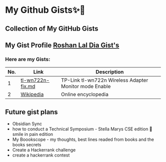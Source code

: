 # My Github Gists✨🔖
## Collection of My GitHub Gists

## My Gist Profile [Roshan Lal Dia Gist's](https://gist.github.com/roshan-lal-dia)

### Here are my Gists:

| No. | Link | Description |
| --- | --- | --- |
| 1 | [tl-wn722n-fix.md](https://gist.github.com/roshan-lal-dia/0a879ca7e981ec69113effc65aa75ab8) | TP-Link tl-wn722n Wireless Adapter Monitor mode Enable |
| 2 | [Wikipedia](https://www.wikipedia.org) | Online encyclopedia |


## Future gist plans 
 - Obsidian Sync
 - how to conduct a Technical Symposium - Stella Marys CSE edition 🥲 smile in pain edition
 - My Boookscope - my thoughts, best lines readed from books and the books secrets
- Create a Hackerrank challenge 
- create a hackerrank contest 

